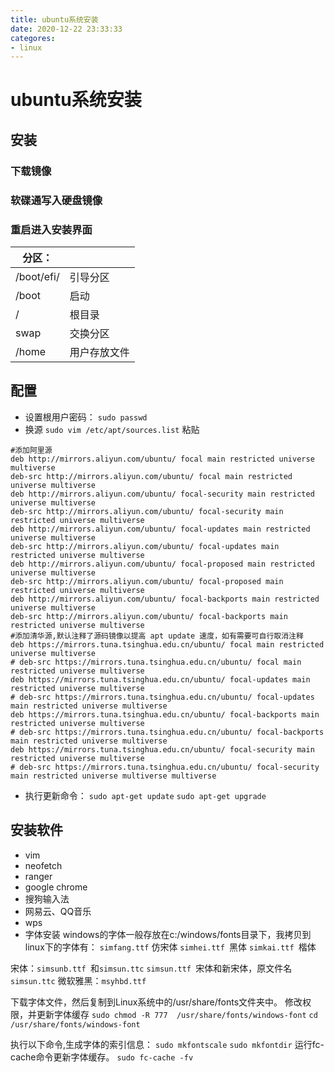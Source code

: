```yaml
---
title: ubuntu系统安装
date: 2020-12-22 23:33:33
categores:
- linux
--- 
```


# ubuntu系统安装
## 安装
### 下载镜像
### 软碟通写入硬盘镜像
### 重启进入安装界面

|分区：||
|-|-|
|/boot/efi/|引导分区|
|/boot|启动|
|/|根目录|
|swap|交换分区|
|/home|用户存放文件|
## 配置
* 设置根用户密码：
`sudo passwd`
* 换源
`sudo vim /etc/apt/sources.list`
粘贴
```
#添加阿里源
deb http://mirrors.aliyun.com/ubuntu/ focal main restricted universe multiverse
deb-src http://mirrors.aliyun.com/ubuntu/ focal main restricted universe multiverse
deb http://mirrors.aliyun.com/ubuntu/ focal-security main restricted universe multiverse
deb-src http://mirrors.aliyun.com/ubuntu/ focal-security main restricted universe multiverse
deb http://mirrors.aliyun.com/ubuntu/ focal-updates main restricted universe multiverse
deb-src http://mirrors.aliyun.com/ubuntu/ focal-updates main restricted universe multiverse
deb http://mirrors.aliyun.com/ubuntu/ focal-proposed main restricted universe multiverse
deb-src http://mirrors.aliyun.com/ubuntu/ focal-proposed main restricted universe multiverse
deb http://mirrors.aliyun.com/ubuntu/ focal-backports main restricted universe multiverse
deb-src http://mirrors.aliyun.com/ubuntu/ focal-backports main restricted universe multiverse
#添加清华源,默认注释了源码镜像以提高 apt update 速度，如有需要可自行取消注释
deb https://mirrors.tuna.tsinghua.edu.cn/ubuntu/ focal main restricted universe multiverse
# deb-src https://mirrors.tuna.tsinghua.edu.cn/ubuntu/ focal main restricted universe multiverse
deb https://mirrors.tuna.tsinghua.edu.cn/ubuntu/ focal-updates main restricted universe multiverse
# deb-src https://mirrors.tuna.tsinghua.edu.cn/ubuntu/ focal-updates main restricted universe multiverse
deb https://mirrors.tuna.tsinghua.edu.cn/ubuntu/ focal-backports main restricted universe multiverse
# deb-src https://mirrors.tuna.tsinghua.edu.cn/ubuntu/ focal-backports main restricted universe multiverse
deb https://mirrors.tuna.tsinghua.edu.cn/ubuntu/ focal-security main restricted universe multiverse
# deb-src https://mirrors.tuna.tsinghua.edu.cn/ubuntu/ focal-security main restricted universe multiverse multiverse
```
* 执行更新命令：
`sudo apt-get update`
`sudo apt-get upgrade`


## 安装软件 

* vim
* neofetch
* ranger
* google chrome
* 搜狗输入法
* 网易云、QQ音乐
* wps
* 字体安装
windows的字体一般存放在c:/windows/fonts目录下，我拷贝到linux下的字体有：
`simfang.ttf` 仿宋体
`simhei.ttf `黑体
`simkai.ttf `楷体

宋体：`simsunb.ttf `和`simsun.ttc`
`simsun.ttf `宋体和新宋体，原文件名`simsun.ttc`
微软雅黑：`msyhbd.ttf`

下载字体文件，然后复制到Linux系统中的/usr/share/fonts文件夹中。
修改权限，并更新字体缓存
`sudo chmod -R 777  /usr/share/fonts/windows-font`
`cd /usr/share/fonts/windows-font`

执行以下命令,生成字体的索引信息：
`sudo mkfontscale`
`sudo mkfontdir`
运行fc-cache命令更新字体缓存。
`sudo fc-cache -fv`



